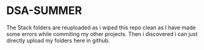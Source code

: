 ﻿# DSA-SUMMER

The Stack folders are reuploaded as i wiped this repo clean as I have made some errors while commiting my other projects. 
Then i discovered i can just directly upload my folders here in github. 
